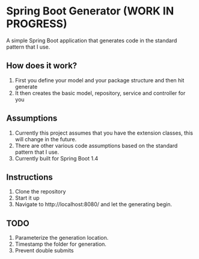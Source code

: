 # Spring Boot Generator (WORK IN PROGRESS)

A simple Spring Boot application that generates code in the standard pattern that I use.

## How does it work?

1. First you define your model and your package structure and then hit generate
2. It then creates the basic model, repository, service and controller for you

## Assumptions

1. Currently this project assumes that you have the extension classes, this will change in the future.
2. There are other various code assumptions based on the standard pattern that I use.
3. Currently built for Spring Boot 1.4

## Instructions

1. Clone the repository
2. Start it up
3. Navigate to http://localhost:8080/ and let the generating begin.

## TODO

1. Parameterize the generation location.
2. Timestamp the folder for generation.
3. Prevent double submits
